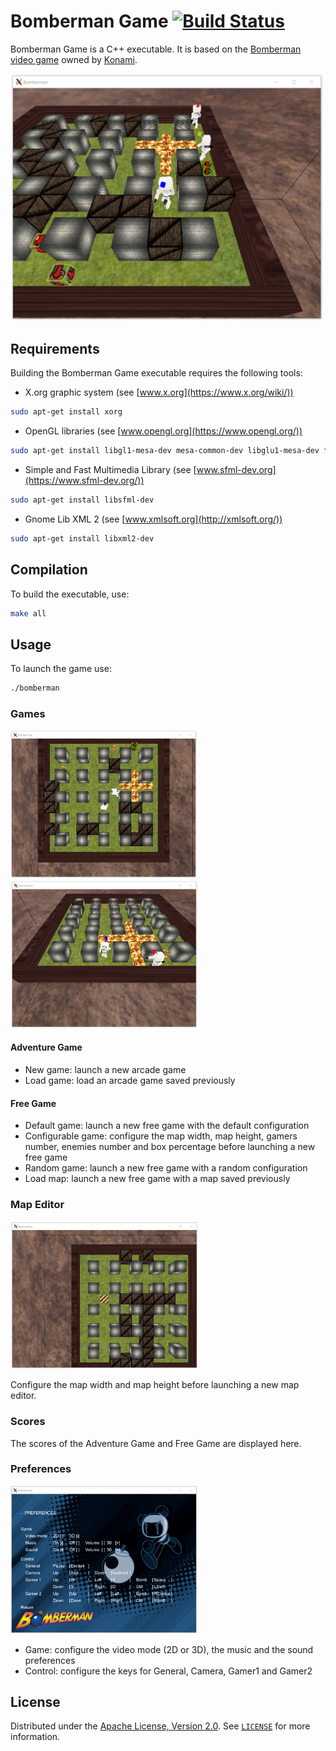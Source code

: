 # Bomberman Game [![Build Status](https://travis-ci.org/kortescode/Bomberman-Game.svg?branch=master)](https://travis-ci.org/kortescode/Bomberman-Game)

Bomberman Game is a C++ executable. It is based on the [Bomberman video game](https://en.wikipedia.org/wiki/Bomberman) owned by [Konami](https://www.konami.com).

<img src="img/game3d_preview1.png" width="500" title="Bomberman Game 3D preview">

## Requirements

Building the Bomberman Game executable requires the following tools:
- X.org graphic system (see [www.x.org](https://www.x.org/wiki/))
```bash
sudo apt-get install xorg
```
- OpenGL libraries (see [www.opengl.org](https://www.opengl.org/))
```bash
sudo apt-get install libgl1-mesa-dev mesa-common-dev libglu1-mesa-dev freeglut3-dev
```
- Simple and Fast Multimedia Library (see [www.sfml-dev.org](https://www.sfml-dev.org/))
```bash
sudo apt-get install libsfml-dev
```
- Gnome Lib XML 2 (see [www.xmlsoft.org](http://xmlsoft.org/))
```bash
sudo apt-get install libxml2-dev
```

## Compilation

To build the executable, use:
```bash
make all
```

## Usage

To launch the game use:
```bash
./bomberman
```

### Games

<img src="img/game2d_preview.png" width="300" title="Bomberman Game 2D preview"> <img src="img/game3d_preview2.png" width="300" title="Bomberman Game 3D preview">

#### Adventure Game

- New game: launch a new arcade game
- Load game: load an arcade game saved previously

#### Free Game

- Default game: launch a new free game with the default configuration
- Configurable game: configure the map width, map height, gamers number, enemies number and box percentage before launching a new free game
- Random game: launch a new free game with a random configuration
- Load map: launch a new free game with a map saved previously

### Map Editor

<img src="img/mapeditor_preview.png" width="300" title="Bomberman Game Map Editor preview">

Configure the map width and map height before launching a new map editor.

### Scores

The scores of the Adventure Game and Free Game are displayed here.

### Preferences

<img src="img/preferences_preview.png" width="300" title="Bomberman Game Preferences preview">

- Game: configure the video mode (2D or 3D), the music and the sound preferences
- Control: configure the keys for General, Camera, Gamer1 and Gamer2

## License

Distributed under the [Apache License, Version 2.0](http://www.apache.org/licenses/). See [`LICENSE`](LICENSE) for more information.
